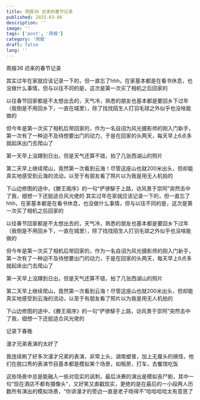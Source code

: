 ```yaml
---
title: 周报36 迟来的春节记录
published: 2025-03-06
description: ''
image: ''
tags: ['post', '周报']
category: '周报'
draft: false
lang: ''
---
```

 周报36 迟来的春节记录


<!-- ![zhoubao36](./attachments/QmPNUh2hdFSEugysNBja7o2eHis1Kwv2T33g6rVCBfAuva.png) -->

其实过年在家就应该记录一下的，但一直忘了hhh，在家基本都是在看书休息，也没做什么事情，但与以往不同的是，这次是第一次买了相机之后回家的

以往春节回家都是不太想出去的，天气冷，熟悉的朋友也基本都是要回乡下过年（我倒是不用回乡下，一直在城里），除了找找陌生人打羽毛球之外似乎也没啥能做的

但今年是第一次买了相机后带回家的，作为一名自诩为风光摄影师的刚入门新手，第一次有了一种迫不及待想要出门的动力，于是在回家的头两天，每天早上6点多就起床出门去爬山了

第一天早上没蹲到日出，但是天气还算不错，拍了几张西湖山的照片

第二天早上继续爬山，竟然第一次看到云海！尽管这座山也就200米出头，但却能真实地感受到云海的流动，以至于有朋友看了照片以为我是用无人机拍的

下山边修图的途中，《滕王阁序》的一句“俨骖騑于上路，访风景于崇阿”突然击中了我，细想一下还挺适合风光佬的
其实过年在家就应该记录一下的，但一直忘了hhh，在家基本都是在看书休息，也没做什么事情，但与以往不同的是，这次是第一次买了相机之后回家的

以往春节回家都是不太想出去的，天气冷，熟悉的朋友也基本都是要回乡下过年（我倒是不用回乡下，一直在城里），除了找找陌生人打羽毛球之外似乎也没啥能做的

但今年是第一次买了相机后带回家的，作为一名自诩为风光摄影师的刚入门新手，第一次有了一种迫不及待想要出门的动力，于是在回家的头两天，每天早上6点多就起床出门去爬山了

第一天早上没蹲到日出，但是天气还算不错，拍了几张西湖山的照片

第二天早上继续爬山，竟然第一次看到云海！尽管这座山也就200米出头，但却能真实地感受到云海的流动，以至于有朋友看了照片以为我是用无人机拍的

下山边修图的途中，《滕王阁序》的一句“俨骖騑于上路，访风景于崇阿”突然击中了我，细想一下还挺适合风光佬的

<!-- ![3bd41791584f40a3a1d2cb201c856208](./attachments/QmNsYpNRR1yqTQNGkBMZPNEyWi1sHWz1DCUfmTutAk7Kz8.jpeg) -->

<!-- ![83e3e73caf0a4cc0acb2c25520a44913](./attachments/QmPxjYsCJtJ9PVgLb827DuzBft6RGqKXPpHRuoDbxumjSu.jpeg) -->

<!-- ![f23e740ba046434f96d4e993dda5f521](./attachments/QmRhczMDS8oVVkFUoAzHFWn92qdjW6fN9jicoGhDft58wq.jpeg) -->

<!-- ![DSC06113](./attachments/QmNs4aaHRsaXks7x9VbHHmbKTcWKKrsoLrgGoyqxJqzkqM.jpeg) -->

<!-- ![IMG_3044](./attachments/QmcinGbrjwznwvEg5N85cEedbw5xc8jGvBJuW5hWcYawBX.jpeg) -->

 记录下春晚

漫才兄弟表演的太好了

我连续刷了好多次漫才兄弟的表演，非常上头，湖南塑普，加上无厘头的搞怪，他们在脱口秀的表演节目基本都是模拟某个场景，如租房，打车，去餐馆吃饭

这些场景中总是能融入一些对现实的讽刺，最后决赛的演出是模拟丧尸剧，其中一句“现在酒店不都有摄像头”，又好笑又直戳现实，更绝的是在最后的一小段两人历数所有演出的模拟场景，“你讲漫才的旁边一直是老子晓得不”哈哈哈哈太有意思了